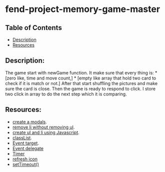 # fend-project-memory-game-master

## Table of Contents
- [Description](#Description)
- [Resources](#Resources)
## Description:
The game start with newGame function. It make sure that every thing is:
	* [zero like, time and move count,]
	* [empty like array that hold two card to check if it is match or not.]
After that start shuffling the pictures and make sure the card is close. Then the game is ready to respond to click. I store two click in array to do the next step which it is comparing.

## Resources:
* [create a modals](https://www.w3schools.com/howto/howto_css_modals.asp).
* [remove li  without removing ul](https://stackoverflow.com/questions/18795028/javascript-remove-li-without-removing-ul).
* [create ul and li using Javascript](http://www.java2s.com/Tutorials/Javascript/Javascript_Element_How_to/UL/Create_ul_and_li_element.htm).
* [classList](https://developer.mozilla.org/en-US/docs/Web/API/Element/classList).
* [Event target](https://www.w3schools.com/jsref/tryit.asp?filename=try_dom_event_target).
* [Event delegate](https://davidwalsh.name/event-delegate)
* [Timer](https://jsfiddle.net/Daniel_Hug/pvk6p/)
* [refresh icon](https://www.w3schools.com/icons/tryit.asp?filename=tryicons_fa-refresh)
* [setTimeout()](https://www.freecodecamp.org/news/javascript-timers-everything-you-need-to-know-5f31eaa37162/)
